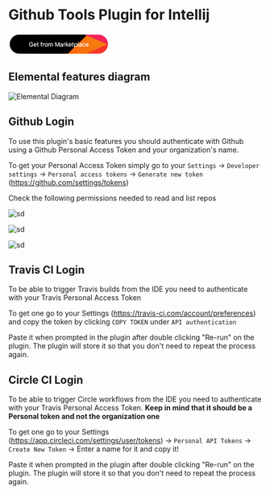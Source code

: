 # Github Tools Plugin for Intellij

[![Get from Marketplace](button.png "Download plugin")](https://plugins.jetbrains.com/plugin/13366-github-tools)

## Elemental features diagram
![Elemental Diagram](https://user-images.githubusercontent.com/4492972/88056345-c6ab2980-cb36-11ea-834e-3b0352a452ed.png)

## Github Login
To use this plugin's basic features you should authenticate with Github using a Github Personal Access Token and your organization's name.

To get your Personal Access Token simply go to your `Settings` -> `Developer settings` -> `Personal access tokens` -> `Generate new token` (https://github.com/settings/tokens)

Check the following permissions needed to read and list repos

![sd](https://i.ibb.co/DRJQ0dr/Screenshot-2020-07-27-at-14-26-27.png)

![sd](https://i.ibb.co/MBpMd6g/Screenshot-2020-07-27-at-14-26-32.png)

![sd](https://i.ibb.co/WG22nV3/Screenshot-2020-07-27-at-14-26-38.png)

## Travis CI Login
To be able to trigger Travis builds from the IDE you need to authenticate with your Travis Personal Access Token

To get one go to your Settings (https://travis-ci.com/account/preferences) and copy the token by clicking `COPY TOKEN` under `API authentication`

Paste it when prompted in the plugin after double clicking "Re-run" on the plugin. The plugin will store it so that you don't need to repeat the process again.

## Circle CI Login
To be able to trigger Circle workflows from the IDE you need to authenticate with your Travis Personal Access Token. **Keep in mind that it should be a Personal token and not the organization one**

To get one go to your Settings (https://app.circleci.com/settings/user/tokens) -> `Personal API Tokens` -> `Create New Token` -> Enter a name for it and copy it!

Paste it when prompted in the plugin after double clicking "Re-run" on the plugin. The plugin will store it so that you don't need to repeat the process again.
